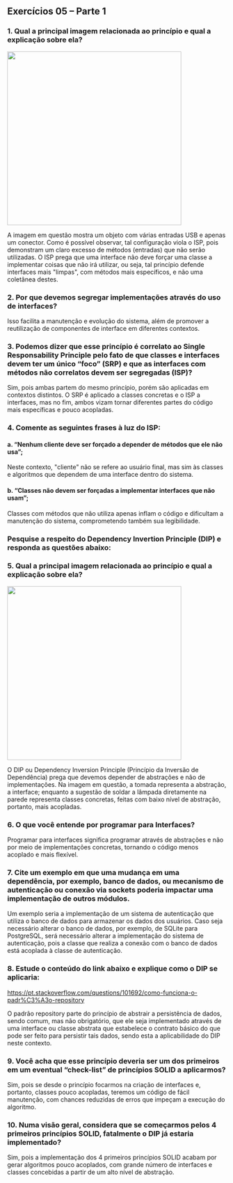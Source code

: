 ## Exercícios 05 – Parte 1

### 1. Qual a principal imagem relacionada ao princípio e qual a explicação sobre ela?

<img src="https://miro.medium.com/v2/resize:fit:750/1*g6TcTe-lwlyYKbLSc0RYNw.jpeg" width="400">

A imagem em questão mostra um objeto com várias entradas USB e apenas um conector. Como é possível observar, tal configuração viola o ISP, pois demonstram um claro excesso de métodos (entradas) que não serão utilizadas. O ISP prega que uma interface não deve forçar uma classe a implementar coisas que não irá utilizar, ou seja, tal princípio defende interfaces mais "limpas", com métodos mais específicos, e não uma coletânea destes.

### 2. Por que devemos segregar implementações através do uso de interfaces?

Isso facilita a manutenção e evolução do sistema, além de promover a reutilização de componentes de interface em diferentes contextos.

### 3. Podemos dizer que esse princípio é correlato ao Single Responsability Principle pelo fato de que classes e interfaces devem ter um único “foco” (SRP) e que as interfaces com métodos não correlatos devem ser segregadas (ISP)?

Sim, pois ambas partem do mesmo princípio, porém são aplicadas em contextos distintos. O SRP é aplicado a classes concretas e o ISP a interfaces, mas no fim, ambos vizam tornar diferentes partes do código mais específicas e pouco acopladas.

### 4. Comente as seguintes frases à luz do ISP:
#### a. “Nenhum cliente deve ser forçado a depender de métodos que ele não usa”;

Neste contexto, "cliente" não se refere ao usuário final, mas sim às classes e algoritmos que dependem de uma interface dentro do sistema.

#### b. “Classes não devem ser forçadas a implementar interfaces que não usam”;

Classes com métodos que não utiliza apenas inflam o código e dificultam a manutenção do sistema, comprometendo também sua legibilidade.

### Pesquise a respeito do Dependency Invertion Principle (DIP) e responda as questões abaixo:

### 5. Qual a principal imagem relacionada ao princípio e qual a explicação sobre ela?

<img src="https://miro.medium.com/v2/resize:fit:720/format:webp/1*Fm_6woXqebKY0zOokzEt7g.jpeg" width="400">

O DIP ou Dependency Inversion Principle (Princípio da Inversão de Dependência) prega que devemos depender de abstrações e não de implementações. Na imagem em questão, a tomada representa a abstração, a interface; enquanto a sugestão de soldar a lâmpada diretamente na parede representa classes concretas, feitas com baixo nível de abstração, portanto, mais acopladas.

### 6. O que você entende por programar para Interfaces?

Programar para interfaces significa programar através de abstrações e não por meio de implementações concretas, tornando o código menos acoplado e mais flexível.

### 7. Cite um exemplo em que uma mudança em uma dependência, por exemplo, banco de dados, ou mecanismo de autenticação ou conexão via sockets poderia impactar uma implementação de outros módulos.

Um exemplo seria a implementação de um sistema de autenticação que utiliza o banco de dados para armazenar os dados dos usuários. Caso seja necessário alterar o banco de dados, por exemplo, de SQLite para PostgreSQL, será necessário alterar a implementação do sistema de autenticação, pois a classe que realiza a conexão com o banco de dados está acoplada à classe de autenticação.

### 8. Estude o conteúdo do link abaixo e explique como o DIP se aplicaria:

https://pt.stackoverflow.com/questions/101692/como-funciona-o-padr%C3%A3o-repository

O padrão repository parte do princípio de abstrair a persistência de dados, sendo comum, mas não obrigatório, que ele seja implementado através de uma interface ou classe abstrata que estabelece o contrato básico do que pode ser feito para persistir tais dados, sendo esta a aplicabilidade do DIP neste contexto.

### 9. Você acha que esse princípio deveria ser um dos primeiros em um eventual “check-list” de princípios SOLID a aplicarmos?

Sim, pois se desde o princípio focarmos na criação de interfaces e, portanto, classes pouco acopladas, teremos um código de fácil manutenção, com chances reduzidas de erros que impeçam a execução do algoritmo.

### 10. Numa visão geral, considera que se começarmos pelos 4 primeiros princípios SOLID, fatalmente o DIP já estaria implementado?

Sim, pois a implementação dos 4 primeiros princípios SOLID acabam por gerar algoritmos pouco acoplados, com grande número de interfaces e classes concebidas a partir de um alto nível de abstração.
